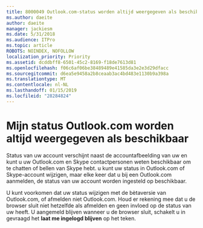 ```yaml
---
title: 8000049 Outlook.com-status worden altijd weergegeven als beschikbaar
ms.author: daeite
author: daeite
manager: jackiesm
ms.date: 5/31/2018
ms.audience: ITPro
ms.topic: article
ROBOTS: NOINDEX, NOFOLLOW
localization_priority: Priority
ms.assetid: dcddbff8-6501-45c2-8169-f18de7613d81
ms.openlocfilehash: f06c6af06be38489489e41585da3e2e3d29dfacc
ms.sourcegitcommit: d6ea5e9458a2b8ceaab3ac4bd483e1130b9a398a
ms.translationtype: MT
ms.contentlocale: nl-NL
ms.lasthandoff: 01/15/2019
ms.locfileid: "28284824"
---
```

# <a name="my-outlookcom-status-always-shows-as-available"></a>Mijn status Outlook.com worden altijd weergegeven als beschikbaar

Status van uw account verschijnt naast de accountafbeelding van uw en kunt u uw Outlook.com en Skype contactpersonen weten beschikbaar om te chatten of bellen van Skype hebt. u kunt uw status in Outlook.com of Skype-account wijzigen, maar elke keer dat u bij een Outlook.com aanmelden, de status van uw account worden ingesteld op beschikbaar.
  
U kunt voorkomen dat uw status wijzigen met de bètaversie van Outlook.com, of afmelden niet Outlook.com. Houd er rekening mee dat u de browser sluit niet hetzelfde als afmelden en geen invloed op de status van uw heeft. U aangemeld blijven wanneer u de browser sluit, schakelt u in gevraagd het **laat me ingelogd blijven** op het teken. 
  

